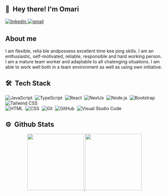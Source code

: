  ## 👋 &nbsp;Hey there! I'm Omari 
 
 <a href="https://www.linkedin.com/in/omarijalagania/" target="_blank">
<img src=https://img.shields.io/badge/linkedin-%2300acee.svg?color=405DE6&style=for-the-badge&logo=linkedin&logoColor=white alt=linkedin style="margin-bottom: 5px;" />
</a>

<a href="mailto:ahmed.bilal575@gmail.com" target="_blank">
<img src=https://img.shields.io/badge/-Gmail-D14836?style=for-the-badge&logo=Gmail&logoColor=white alt=gmail style="margin-bottom: 5px;" />
</a>



## About me

I am flexibIe, relia bIe andpossess excellent time kee ping skills. I am an enthusiastic, self-motivated, reliabIe, responsible and hard working person. I am a mature team worker and  adaptabIe to aII chaIenging situations. I am able to work well both in a team environment as well as using own initiative.



## 🛠 &nbsp;Tech Stack


![JavaScript](https://img.shields.io/badge/-JavaScript-05122A?style=flat&logo=javascript)&nbsp;
![TypeScript](https://img.shields.io/badge/-TypeScript-05122A?style=flat&logo=typescript)&nbsp;
![React](https://img.shields.io/badge/-React-05122A?style=flat&logo=react)&nbsp;
![NextJs](https://img.shields.io/badge/-NextJs-05122A?style=flat&logo=nextdotjs)&nbsp;
![Node.js](https://img.shields.io/badge/-Node.js-05122A?style=flat&logo=node.js)&nbsp;
![Bootstrap](https://img.shields.io/badge/-Bootstrap-05122A?style=flat&logo=bootstrap&logoColor=563D7C)
![Tailwind CSS](https://img.shields.io/badge/-Tailwind-05122A?style=flat&logo=tailwindcss&logoColor=563D7C)\
![HTML](https://img.shields.io/badge/-HTML-05122A?style=flat&logo=HTML5)&nbsp;
![CSS](https://img.shields.io/badge/-CSS-05122A?style=flat&logo=CSS3&logoColor=1572B6)&nbsp;
![Git](https://img.shields.io/badge/-Git-05122A?style=flat&logo=git)&nbsp;
![GitHub](https://img.shields.io/badge/-GitHub-05122A?style=flat&logo=github)&nbsp;
![Visual Studio Code](https://img.shields.io/badge/-Visual%20Studio%20Code-05122A?style=flat&logo=visual-studio-code&logoColor=007ACC)&nbsp;




## ⚙️ &nbsp;Github Stats


<p align="center">
<a href="https://github.com/omarijalagania">
  <img height="180em" src="https://github-readme-stats.vercel.app/api?username=omarijalagania&include_all_commits=true&show_icons=true&theme=dark&layout=compact"/>
  <img height="180em" src="https://github-readme-stats.vercel.app/api/top-langs/?username=omarijalagania&show_icons=true&theme=dark&layout=compact"/>
</a>
</p>

